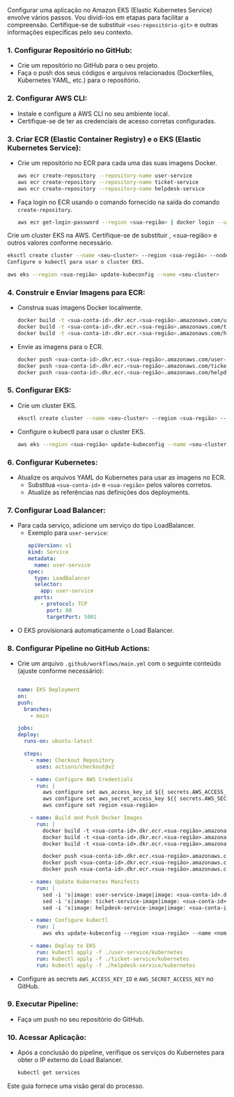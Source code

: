 Configurar uma aplicação no Amazon EKS (Elastic Kubernetes Service) envolve vários passos. Vou dividi-los em etapas para facilitar a compreensão. Certifique-se de substituir `<seu-repositório-git>` e outras informações específicas pelo seu contexto.

### 1. Configurar Repositório no GitHub:

- Crie um repositório no GitHub para o seu projeto.
- Faça o push dos seus códigos e arquivos relacionados (Dockerfiles, Kubernetes YAML, etc.) para o repositório.

### 2. Configurar AWS CLI:

- Instale e configure a AWS CLI no seu ambiente local.
- Certifique-se de ter as credenciais de acesso corretas configuradas.

### 3. Criar ECR (Elastic Container Registry) e o EKS (Elastic Kubernetes Service):

- Crie um repositório no ECR para cada uma das suas imagens Docker.
  ```bash
  aws ecr create-repository --repository-name user-service
  aws ecr create-repository --repository-name ticket-service
  aws ecr create-repository --repository-name helpdesk-service
  ```
- Faça login no ECR usando o comando fornecido na saída do comando `create-repository`.
  ```bash
  aws ecr get-login-password --region <sua-região> | docker login --username AWS --password-stdin <sua-conta-id>.dkr.ecr.<sua-região>.amazonaws.com
  ```

Crie um cluster EKS na AWS. Certifique-se de substituir <seu-cluster>, <sua-região> e outros valores conforme necessário.

```bash
eksctl create cluster --name <seu-cluster> --region <sua-região> --node-type t2.small --nodes 2
Configure o kubectl para usar o cluster EKS.
```

```bash
aws eks --region <sua-região> update-kubeconfig --name <seu-cluster>
```

### 4. Construir e Enviar Imagens para ECR:

- Construa suas imagens Docker localmente.
  ```bash
  docker build -t <sua-conta-id>.dkr.ecr.<sua-região>.amazonaws.com/user-service:latest ./user-service
  docker build -t <sua-conta-id>.dkr.ecr.<sua-região>.amazonaws.com/ticket-service:latest ./ticket-service
  docker build -t <sua-conta-id>.dkr.ecr.<sua-região>.amazonaws.com/helpdesk-service:latest ./helpdesk-service
  ```
- Envie as imagens para o ECR.
  ```bash
  docker push <sua-conta-id>.dkr.ecr.<sua-região>.amazonaws.com/user-service:latest
  docker push <sua-conta-id>.dkr.ecr.<sua-região>.amazonaws.com/ticket-service:latest
  docker push <sua-conta-id>.dkr.ecr.<sua-região>.amazonaws.com/helpdesk-service:latest
  ```

### 5. Configurar EKS:

- Crie um cluster EKS.
  ```bash
  eksctl create cluster --name <seu-cluster> --region <sua-região> --node-type t2.small --nodes 2
  ```
- Configure o kubectl para usar o cluster EKS.
  ```bash
  aws eks --region <sua-região> update-kubeconfig --name <seu-cluster>
  ```

### 6. Configurar Kubernetes:

- Atualize os arquivos YAML do Kubernetes para usar as imagens no ECR.
  - Substitua `<sua-conta-id>` e `<sua-região>` pelos valores corretos.
  - Atualize as referências nas definições dos deployments.

### 7. Configurar Load Balancer:

- Para cada serviço, adicione um serviço do tipo LoadBalancer.
  - Exemplo para `user-service`:
    ```yaml
    apiVersion: v1
    kind: Service
    metadata:
      name: user-service
    spec:
      type: LoadBalancer
      selector:
        app: user-service
      ports:
        - protocol: TCP
          port: 80
          targetPort: 5001
    ```
- O EKS provisionará automaticamente o Load Balancer.

### 8. Configurar Pipeline no GitHub Actions:

- Crie um arquivo `.github/workflows/main.yml` com o seguinte conteúdo (ajuste conforme necessário):
  ```yaml

  name: EKS Deployment
  on:
  push:
    branches:
      - main

  jobs:
  deploy:
    runs-on: ubuntu-latest

    steps:
      - name: Checkout Repository
        uses: actions/checkout@v2

      - name: Configure AWS Credentials
        run: |
          aws configure set aws_access_key_id ${{ secrets.AWS_ACCESS_KEY_ID }}
          aws configure set aws_secret_access_key ${{ secrets.AWS_SECRET_ACCESS_KEY }}
          aws configure set region <sua-região>

      - name: Build and Push Docker Images
        run: |
          docker build -t <sua-conta-id>.dkr.ecr.<sua-região>.amazonaws.com/user-service:latest ./user-service
          docker build -t <sua-conta-id>.dkr.ecr.<sua-região>.amazonaws.com/ticket-service:latest ./ticket-service
          docker build -t <sua-conta-id>.dkr.ecr.<sua-região>.amazonaws.com/helpdesk-service:latest ./helpdesk-service

          docker push <sua-conta-id>.dkr.ecr.<sua-região>.amazonaws.com/user-service:latest
          docker push <sua-conta-id>.dkr.ecr.<sua-região>.amazonaws.com/ticket-service:latest
          docker push <sua-conta-id>.dkr.ecr.<sua-região>.amazonaws.com/helpdesk-service:latest

      - name: Update Kubernetes Manifests
        run: |
          sed -i 's|image: user-service-image|image: <sua-conta-id>.dkr.ecr.<sua-região>.amazonaws.com/user-service:latest|' ./user-service/kubernetes/user-service-deployment.yaml
          sed -i 's|image: ticket-service-image|image: <sua-conta-id>.dkr.ecr.<sua-região>.amazonaws.com/ticket-service:latest|' ./ticket-service/kubernetes/ticket-service-deployment.yaml
          sed -i 's|image: helpdesk-service-image|image: <sua-conta-id>.dkr.ecr.<sua-região>.amazonaws.com/helpdesk-service:latest|' ./helpdesk-service/kubernetes/helpdesk-service-deployment.yaml

      - name: Configure kubectl
        run: |
          aws eks update-kubeconfig --region <sua-região> --name <nome-do-cluster-eks>

      - name: Deploy to EKS
        run: kubectl apply -f ./user-service/kubernetes
        run: kubectl apply -f ./ticket-service/kubernetes
        run: kubectl apply -f ./helpdesk-service/kubernetes
  ```
- Configure as secrets `AWS_ACCESS_KEY_ID` e `AWS_SECRET_ACCESS_KEY` no GitHub.

### 9. Executar Pipeline:

- Faça um push no seu repositório do GitHub.

### 10. Acessar Aplicação:

- Após a conclusão do pipeline, verifique os serviços do Kubernetes para obter o IP externo do Load Balancer.
  ```bash
  kubectl get services
  ```

Este guia fornece uma visão geral do processo.
